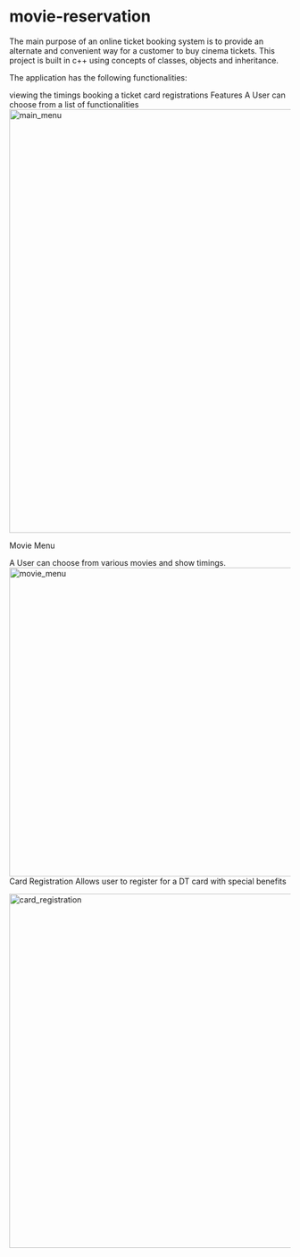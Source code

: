 # movie-reservation
The main purpose of an online ticket booking system is to provide an alternate and convenient way for a customer to buy cinema tickets. This project is built in c++ using concepts of classes, objects and inheritance.

The application has the following functionalities:

viewing the timings
booking a ticket
card registrations
Features
A User can choose from a list of functionalities
<img width="757" alt="main_menu" src="https://github.com/user-attachments/assets/a40289d5-a38e-4f16-9122-8144bc1ac76c">

Movie Menu 

A User can choose from various movies and show timings.
<img width="552" alt="movie_menu" src="https://github.com/user-attachments/assets/906606a6-4d06-4679-bbe7-4368cd274bd2">
Card Registration 
Allows user to register for a DT card with special benefits

<img width="633" alt="card_registration" src="https://github.com/user-attachments/assets/4fea2a35-5806-411f-8efb-235a89ee535f">
